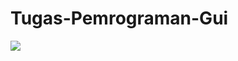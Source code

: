 # Tugas-Pemrograman-Gui
<img src = "https://github.com/NikePrasetyo/Tugas-Pemrograman-Gui/blob/main/Styles.png">
